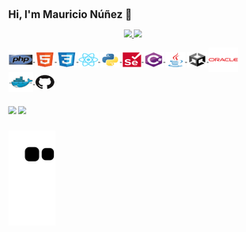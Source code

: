 ## Hi, I'm Mauricio Núñez 🖖

<div align="center">
  <a href="https://github.com/MauricioNunezVega">
  <img height="180em" src="https://github-readme-stats.vercel.app/api?username=MauricioNunezVega&show_icons=true&theme=dark&include_all_commits=true&count_private=true"/>
  <img height="180em" src="https://github-readme-stats.vercel.app/api/top-langs/?username=MauricioNunezVega&layout=compact&langs_count=7&theme=dark"/>
</div>

<div style="display: inline_block"><br>
  <img align="center" alt="Mauro-Php" height="40" width="50" src="https://raw.githubusercontent.com/devicons/devicon/master/icons/php/php-original.svg">
  <img align="center" alt="Mauro-HTML" height="30" width="40" src="https://raw.githubusercontent.com/devicons/devicon/master/icons/html5/html5-original.svg">
  <img align="center" alt="Mauro-CSS" height="30" width="40" src="https://raw.githubusercontent.com/devicons/devicon/master/icons/css3/css3-original.svg">
  <img align="center" alt="Mauro-React" height="30" width="40" src="https://raw.githubusercontent.com/devicons/devicon/master/icons/react/react-original.svg">
  <img align="center" alt="Mauro-Python" height="30" width="40" src="https://raw.githubusercontent.com/devicons/devicon/master/icons/python/python-original.svg">
  <img align="center" alt="Mauro-Selenium" height="30" width="40" src="https://raw.githubusercontent.com/devicons/devicon/master/icons/selenium/selenium-original.svg">
  <img align="center" alt="Mauro-Csharp" height="30" width="40" src="https://raw.githubusercontent.com/devicons/devicon/master/icons/csharp/csharp-original.svg">
  <img align="center" alt="Mauro-Java" height="30" width="40" src="https://raw.githubusercontent.com/devicons/devicon/master/icons/java/java-original.svg">
  <img align="center" alt="Mauro-Unity" height="30" width="40" src="https://raw.githubusercontent.com/devicons/devicon/master/icons/unity/unity-original.svg">
  <img align="center" alt="Mauro-Oracle" height="50" width="60" src="https://raw.githubusercontent.com/devicons/devicon/master/icons/oracle/oracle-original.svg">
  <img align="center" alt="Mauro-Docker" height="40" width="50" src="https://raw.githubusercontent.com/devicons/devicon/master/icons/docker/docker-original.svg">
  <img align="center" alt="Mauro-GitHub" height="30" width="40" src="https://raw.githubusercontent.com/devicons/devicon/master/icons/github/github-original.svg">
</div>

 ##
 <div> 
 <a href = "mailto:mauro_1995@live.com"><img src="https://img.shields.io/badge/-Hotmail-%230077B5?style=for-the-badge&logo=&logoColor=white"></a>
 <a href="https://www.linkedin.com/in/mauricionunezvega" target="_blank"><img src="https://img.shields.io/badge/-LinkedIn-%230077B5?style=for-the-badge&logo=linkedin&logoColor=white" target="_blank"></a> 
 </div>
  
 ##
![snake svg](https://github.com/MauricioNunezVega/.github/blob/output/github-contribution-grid-snake.svg)
  
  
  
 
